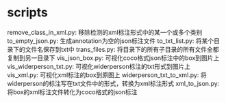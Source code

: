 # scripts
remove_class_in_xml.py:
  移除检测的xml标注形式中的某一个或多个类别
to_empty_json.py:
  生成annotation为空的json标注文件
to_txt_list.py:
  将某个目录下的文件名保存到txt中
trans_files.py:
  将目录下的所有子目录的所有文件全都复制到另一目录下
vis_json_box.py:
  可视化coco格式json标注中的box到图片上
vis_widerperson_txt.py:
  可视化widerperson标注的txt形式到图片上
vis_xml.py:
  可视化xml标注的box到原图上
widerperson_txt_to_xml.py:
  将widerperson的标注写在txt文件中的形式，转换为xml标注形式
xml_to_json.py:
  将box的xml标注文件转化为coco格式的json标注

